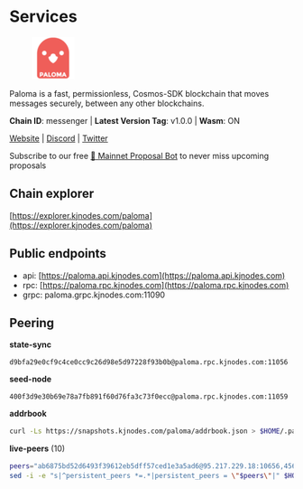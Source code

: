 # Services

<figure><img src="https://raw.githubusercontent.com/kj89/cosmos-images/main/logos/paloma.png" alt=""><figcaption></figcaption></figure>

Paloma is a fast, permissionless, Cosmos-SDK blockchain that  moves messages securely, between any other blockchains.

**Chain ID**: messenger | **Latest Version Tag**: v1.0.0 | **Wasm**: ON

[Website](https://www.palomachain.com) | [Discord](https://discord.gg/tKVFpfdSw4) | [Twitter](https://twitter.com/paloma_chain)



Subscribe to our free [🤖 Mainnet Proposal Bot](https://t.me/kjnodes_proposal_bot) to never miss upcoming proposals


## Chain explorer
[https://explorer.kjnodes.com/paloma](https://explorer.kjnodes.com/paloma)

## Public endpoints

* api: [https://paloma.api.kjnodes.com](https://paloma.api.kjnodes.com)
* rpc: [https://paloma.rpc.kjnodes.com](https://paloma.rpc.kjnodes.com)
* grpc: paloma.grpc.kjnodes.com:11090

## Peering

**state-sync**

```text
d9bfa29e0cf9c4ce0cc9c26d98e5d97228f93b0b@paloma.rpc.kjnodes.com:11056
```

**seed-node**

```text
400f3d9e30b69e78a7fb891f60d76fa3c73f0ecc@paloma.rpc.kjnodes.com:11059
```

**addrbook**
```bash
curl -Ls https://snapshots.kjnodes.com/paloma/addrbook.json > $HOME/.paloma/config/addrbook.json
```

**live-peers** (10)
```bash
peers="ab6875bd52d6493f39612eb5dff57ced1e3a5ad6@95.217.229.18:10656,4569193b58dfc6d9ca9acd4e2bcabf596e5b6b3c@65.21.7.251:10656,527200c42834243b6dc8dacbe26423b7e6577e0f@138.201.129.102:26656,d9bfa29e0cf9c4ce0cc9c26d98e5d97228f93b0b@65.109.88.38:11056,cb8a1e9e12ac06dbd565311137f6c93d66fd96f8@104.167.221.18:26656,8af8dfa817359036f55f6793b0ed4bcce8884027@85.14.245.70:26656,0bcc8119877ba0c701cd230e35c5477da2657bef@5.78.102.204:26656,e4b7cdd48c39c355e9a3480f4f4d5afab8fb0e08@46.0.203.78:26637,317141e329bc214a76ba92201f6818574ebe5323@135.181.114.98:36656,99c890c97afc8abfdfeff662d539af5c504a0baf@88.99.67.234:26656"
sed -i -e "s|^persistent_peers *=.*|persistent_peers = \"$peers\"|" $HOME/.paloma/config/config.toml
```
